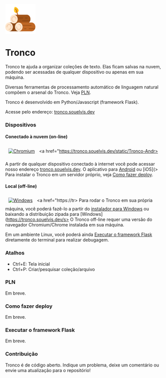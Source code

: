 <a href="http://tronco.souelvis.dev/" target="_blank"><img width="96" alt="Tronco" src="https://github.com/alvelvis/Tronco/raw/master/flask/static/favicon.png"></a>

# Tronco

Tronco te ajuda a organizar coleções de texto. Elas ficam salvas na nuvem, podendo ser acessadas de qualquer dispositivo ou apenas em sua máquina.

Diversas ferramentas de processamento automático de linguagem natural compõem o arsenal do Tronco. Veja [PLN](#PLN).

Tronco é desenvolvido em Python/Javascript (framework Flask).

Acesse pelo endereço: [tronco.souelvis.dev](https://tronco.souelvis.dev)

### Dispositivos

#### Conectado à nuvem (on-line)

<a href="https://tronco.souelvis.dev"><img width="48" alt="Chromium" style="padding:10px" src="https://upload.wikimedia.org/wikipedia/commons/f/f3/Chromium_Material_Icon.png"></a> <a href="https://tronco.souelvis.dev/static/Tronco-Andr>

A partir de qualquer dispositivo conectado à internet você pode acessar nosso endereço [tronco.souelvis.dev](https://tronco.souelvis.dev). O aplicativo para [Android](https://tronco.souelvis.dev/static/Tronco-Android-PWA.apk) ou [iOS](>
Para instalar o Tronco em um servidor próprio, veja [Como fazer deploy](#Como-fazer-deploy).

#### Local (off-line)

<a href="https://tronco.souelvis.dev/static/Tronco-Windows.exe"><img width="48" style="padding:10px" alt="Windows" src="https://toppng.com/uploads/preview/windows-logo-windows-10-icon-11562965900vhcwfeiee5.png"></a> <a href="https://tr>
Para rodar o Tronco em sua própria máquina, você poderá fazê-lo a partir do [instalador para Windows](https://tronco.souelvis.dev/static/Tronco-Windows.exe) ou baixando a distribuição zipada para [Windows](https://tronco.souelvis.dev/s>
O Tronco off-line requer uma versão do navegador Chromium/Chrome instalada em sua máquina.

Em um ambiente Linux, você poderá ainda [Executar o framework Flask](#Executar-o-framework-Flask) diretamente do terminal para realizar debugagem.

### Atalhos

- Ctrl+E: Tela inicial
- Ctrl+P: Criar/pesquisar coleção/arquivo

### PLN

Em breve.

### Como fazer deploy

Em breve.

### Executar o framework Flask

Em breve.

### Contribuição

Tronco é de código aberto. Indique um problema, deixe um comentário ou envie uma atualização para o repositório!
